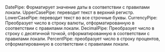 DatePipe: Форматирует значение даты в соответствии с правилами локали.
UpperCasePipe: переводит текст в верхний регистр.
LowerCasePipe: переводит текст во все строчные буквы.
CurrencyPipe: Преобразует число в строку валюты, отформатированную в соответствии с правилами локали.
DecimalPipe: Преобразует число в строку с десятичной точкой, отформатированную в соответствии с правилами локали.
PercentPipe: преобразует число в строку процентов, отформатированную в соответствии с правилами локали.